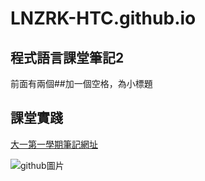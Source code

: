 # LNZRK-HTC.github.io
## 程式語言課堂筆記2

前面有兩個##加一個空格，為小標題

## 課堂實踐

[大一第一學期筆記網址](https://github.com/LNZRK-HTC/-/blob/main/README.md)

![github圖片](https://portswigger.net/cms/images/54/14/6efb9bc5d143-article-190612-github-body-text.jpg)
